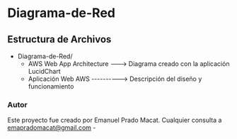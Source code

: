 # Diagrama-de-Red

## Estructura de Archivos

- Diagrama-de-Red/
    - AWS Web App Architecture ---> Diagrama creado con la aplicación LucidChart
    - Aplicación Web AWS ----------> Descripción del diseño y funcionamiento









### Autor
Este proyecto fue creado por Emanuel Prado Macat. Cualquier consulta a emapradomacat@gmail.com -
  







